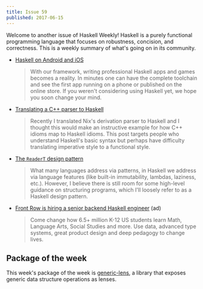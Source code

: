 ```yaml
---
title: Issue 59
published: 2017-06-15
---
```


Welcome to another issue of Haskell Weekly!
Haskell is a purely functional programming language that focuses on robustness, concision, and correctness.
This is a weekly summary of what's going on in its community.

-   [Haskell on Android and iOS](http://keera.co.uk/blog/2017/06/01/haskell-android-ios/)

    > With our framework, writing professional Haskell apps and games becomes a reality. In minutes one can have the complete toolchain and see the first app running on a phone or published on the online store. If you weren't considering using Haskell yet, we hope you soon change your mind.

-   [Translating a C++ parser to Haskell](http://www.haskellforall.com/2017/06/translating-c-parser-to-haskell.html)

    > Recently I translated Nix's derivation parser to Haskell and I thought this would make an instructive example for how C++ idioms map to Haskell idioms. This post targets people who understand Haskell's basic syntax but perhaps have difficulty translating imperative style to a functional style.

-   [The `ReaderT` design pattern](https://www.fpcomplete.com/blog/2017/06/readert-design-pattern)

    > What many languages address via patterns, in Haskell we address via language features (like built-in immutability, lambdas, laziness, etc.). However, I believe there is still room for some high-level guidance on structuring programs, which I'll loosely refer to as a Haskell design pattern.

-   [Front Row is hiring a senior backend Haskell engineer](https://frontrow.workable.com/j/463B843754) (ad)

    > Come change how 6.5+ million K-12 US students learn Math, Language Arts, Social Studies and more. Use data, advanced type systems, great product design and deep pedagogy to change lives.

## Package of the week

This week's package of the week is [generic-lens](https://hackage.haskell.org/package/generic-lens-0.2.0.0),
a library that exposes generic data structure operations as lenses.
